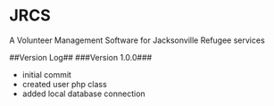 # JRCS
A Volunteer Management Software for Jacksonville Refugee services

##Version Log##
###Version 1.0.0###
- initial commit
- created user php class
- added local database connection
